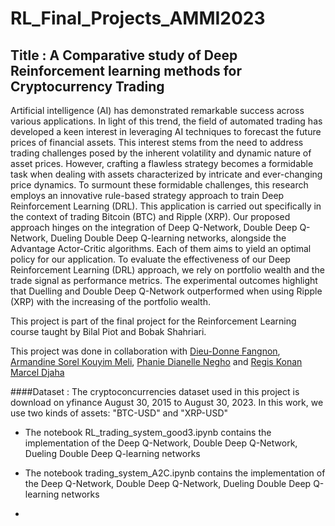 # RL_Final_Projects_AMMI2023
## Title : A Comparative study of Deep Reinforcement learning methods for Cryptocurrency Trading

Artificial intelligence (AI) has demonstrated remarkable success across various applications. 
In light of this trend, the field of automated trading has developed a keen interest in leveraging 
AI techniques to forecast the future prices of financial assets. This interest stems from the need 
to address trading challenges posed by the inherent volatility and dynamic nature of asset prices. 
However, crafting a flawless strategy becomes a formidable task when dealing with assets characterized 
by intricate and ever-changing price dynamics. To surmount these formidable challenges, this research 
employs an innovative rule-based strategy approach to train Deep Reinforcement Learning (DRL). 
This application is carried out specifically in the context of trading Bitcoin (BTC) and Ripple (XRP).
Our proposed approach hinges on the integration of Deep Q-Network, Double Deep Q-Network, Dueling 
Double Deep Q-learning networks, alongside the Advantage Actor-Critic algorithms. Each of them aims 
to yield an optimal policy for our application. To evaluate the effectiveness of our 
Deep Reinforcement Learning (DRL) approach, we rely on portfolio wealth  and the trade signal as performance metrics. 
The experimental outcomes highlight that Duelling and Double Deep Q-Network outperformed when using Ripple (XRP) with the increasing of the portfolio wealth.
    

This project is part of the final project for the Reinforcement Learning course taught by Bilal Piot and Bobak Shahriari.


This project was done in collaboration with [Dieu-Donne Fangnon](https://github.com/dfangnon), [Armandine Sorel Kouyim Meli](https://github.com/sorelkouyim), [Phanie Dianelle Negho](https://github.com/PhanieDianelle) and [Regis Konan Marcel Djaha](https://github.com/RegisKonan)  

####Dataset : The cryptoconcurrencies dataset used in this project is download on yfinance August 30, 2015 to August 30, 2023.
In this work, we use two kinds of assets: "BTC-USD" and "XRP-USD"


 

* The notebook RL_trading_system_good3.ipynb contains the implementation of the Deep Q-Network, Double Deep Q-Network, Dueling 
Double Deep Q-learning networks

* The notebook trading_system_A2C.ipynb contains the implementation of the Deep Q-Network, Double Deep Q-Network, Dueling Double Deep Q-learning networks
* 

  


